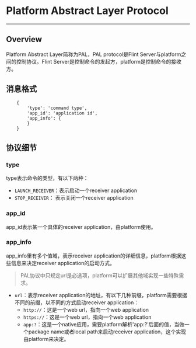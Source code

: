 # Platform Abstract Layer Protocol
---

## Overview
Platform Abstract Layer简称为PAL，PAL protocol是Flint Server与platform之间的控制协议。Flint Server是控制命令的发起方，platform是控制命令的接收方。

## 消息格式
```
    {
        'type': 'command type',
        'app_id': 'application id',
        'app_info': {
        }
    }
```

## 协议细节

### type
type表示命令的类型，有以下两种：

* `LAUNCH_RECEIVER`：表示启动一个receiver application
* `STOP_RECEIVER`： 表示关闭一个receiver application

### app_id
app_id表示某一个具体的receiver application，由platform使用。

### app_info
app_info里有多个值域，表示receiver application的详细信息，platform根据这些信息来决定receiver application的启动方式。
> PAL协议中只规定url是必选项，platform可以扩展其他域实现一些特殊需求。

* `url`：表示receiver application的地址，有以下几种前缀，platform需要根据不同的前缀，以不同的方式启动receiver application：
    * `http://`：这是一个web url，指向一个web application
    * `https://`：这是一个web url，指向一个web application
    * `app:?`：这是一个native应用，需要platform解析'app:?'后面的值，当做一个package name或者local path来启动receiver application，这个实现由platform来决定。

